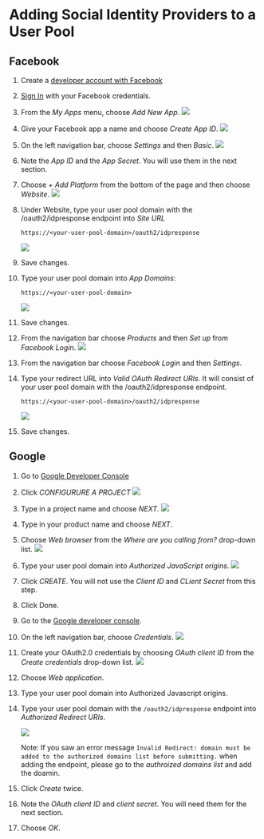 # Adding Social Identity Providers to a User Pool

## Facebook

1. Create a [developer account with Facebook](https://developers.facebook.com/docs/facebook-login)
2. [Sign In](https://developers.facebook.com/) with your Facebook credentials.
3. From the *My Apps* menu, choose *Add New App*.
![](./images/cognitoHostedUI/facebook1.png)
4. Give your Facebook app a name and choose *Create App ID*.
![](./images/cognitoHostedUI/facebook2.png)
5. On the left navigation bar, choose *Settings* and then *Basic*.
![](./images/cognitoHostedUI/facebook3.png)
6. Note the *App ID* and the *App Secret*. You will use them in the next section.
7. Choose *+ Add Platform* from the bottom of the page and then choose *Website*.
![](./images/cognitoHostedUI/facebook4.png)
8. Under Website, type your user pool domain with the /oauth2/idpresponse endpoint into *Site URL*

    ```https://<your-user-pool-domain>/oauth2/idpresponse```

    ![](./images/cognitoHostedUI/facebook5.png)
9. Save changes.
10. Type your user pool domain into *App Domains*:

    ```https://<your-user-pool-domain>```
    
    ![](./images/cognitoHostedUI/facebook6.png)
11. Save changes.
12. From the navigation bar choose *Products* and then *Set up* from *Facebook Login*.
![](./images/cognitoHostedUI/facebook7.png)
13. From the navigation bar choose *Facebook Login* and then *Settings*.
14. Type your redirect URL into *Valid OAuth Redirect URIs*. It will consist of your user pool domain with the /oauth2/idpresponse endpoint.

    ```https://<your-user-pool-domain>/oauth2/idpresponse```

    ![](./images/cognitoHostedUI/facebook8.png)
15. Save changes.

## Google

1. Go to [Google Developer Console](https://developers.google.com/identity/sign-in/web/sign-in)
2. Click *CONFIGURURE A PROJECT*
![](./images/cognitoHostedUI/google1.png)
3. Type in a project name and choose *NEXT*.
![](./images/cognitoHostedUI/google2.png)
4. Type in your product name and choose *NEXT*.
5. Choose *Web browser* from the *Where are you calling from?* drop-down list.
![](./images/cognitoHostedUI/google3.png)
6. Type your user pool domain into *Authorized JavaScript origins*.
![](./images/cognitoHostedUI/google4.png)
7. Click *CREATE*. You will not use the *Client ID* and *CLient Secret* from this step.
8. Click Done.
9. Go to the [Google developer console](https://console.developers.google.com).
10. On the left navigation bar, choose *Credentials*.
![](./images/cognitoHostedUI/google5.png)
11. Create your OAuth2.0 credentials by choosing *OAuth client ID* from the *Create credentials* drop-down list.
![](./images/cognitoHostedUI/google6.png)
12. Choose *Web application*.
13. Type your user pool domain into Authorized Javascript origins.
14. Type your user pool domain with the `/oauth2/idpresponse` endpoint into *Authorized Redirect URIs*.

    ![](./images/cognitoHostedUI/google7.png)

    Note: If you saw an error message `Invalid Redirect: domain must be added to the authorized domains list before submitting.` when adding the endpoint, please go to the *authroized domains list* and add the doamin.
16. Click *Create* twice.
17. Note the *OAuth client ID* and *client secret*. You will need them for the next section.
18. Choose *OK*.